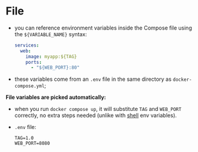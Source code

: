 # File

- you can reference environment variables inside the Compose file using the `${VARIABLE_NAME}` syntax:

    ```yaml
    services:
      web:
        image: myapp:${TAG}
        ports:
          - "${WEB_PORT}:80"
    ```
- these variables come from an `.env` file in the same directory as `docker-compose.yml`;

**File variables are picked automatically:**

- when you run `docker compose up`, it will substitute `TAG` and `WEB_PORT` correctly, no extra steps needed (unlike with [shell](../shell/shell.md) env variables).
- `.env` file:

  ```dotenv
  TAG=1.0
  WEB_PORT=8080
  ```
